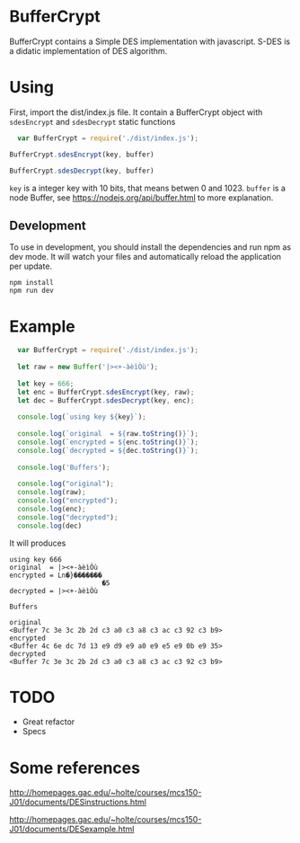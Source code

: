 # BufferCrypt
BufferCrypt contains a Simple DES implementation with javascript.
S-DES is a didatic implementation of DES algorithm.

# Using
First, import the dist/index.js file. It contain a BufferCrypt object with `sdesEncrypt` and `sdesDecrypt` static functions 

```javascript
  var BufferCrypt = require('./dist/index.js');
```

```javascript
BufferCrypt.sdesEncrypt(key, buffer)
```

```javascript
BufferCrypt.sdesDecrypt(key, buffer)
```

`key` is a integer key with 10 bits, that means betwen 0 and 1023.
`buffer` is a node Buffer, see https://nodejs.org/api/buffer.html to more explanation.

## Development

To use in development, you should install the dependencies and run npm as dev mode. It will watch your files and automatically reload the application per update.

```shell
npm install
npm run dev
```

# Example

```javascript
  var BufferCrypt = require('./dist/index.js');
  
  let raw = new Buffer('|><+-àèìÒù');
  
  let key = 666;
  let enc = BufferCrypt.sdesEncrypt(key, raw);
  let dec = BufferCrypt.sdesDecrypt(key, enc);                                                                                         
  
  console.log(`using key ${key}`);                                                                                                     
  
  console.log(`original  = ${raw.toString()}`);
  console.log(`encrypted = ${enc.toString()}`);
  console.log(`decrypted = ${dec.toString()}`);
  
  console.log('Buffers');
                                                                                          
  console.log("original");
  console.log(raw);
  console.log("encrypted");
  console.log(enc);
  console.log("decrypted");
  console.log(dec)
```
It will produces

```shell
using key 666
original  = |><+-àèìÒù
encrypted = Ln�}�������
                       �5
decrypted = |><+-àèìÒù

Buffers

original
<Buffer 7c 3e 3c 2b 2d c3 a0 c3 a8 c3 ac c3 92 c3 b9>
encrypted
<Buffer 4c 6e dc 7d 13 e9 d9 e9 a0 e9 e5 e9 0b e9 35>
decrypted
<Buffer 7c 3e 3c 2b 2d c3 a0 c3 a8 c3 ac c3 92 c3 b9>
```
# TODO
* Great refactor
* Specs

# Some references


http://homepages.gac.edu/~holte/courses/mcs150-J01/documents/DESinstructions.html

http://homepages.gac.edu/~holte/courses/mcs150-J01/documents/DESexample.html
